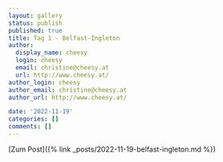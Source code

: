 ```yaml
---
layout: gallery
status: publish
published: true
title: Tag 1 - Belfast-Ingleton
author:
  display_name: cheesy
  login: cheesy
  email: christine@cheesy.at
  url: http://www.cheesy.at/
author_login: cheesy
author_email: christine@cheesy.at
author_url: http://www.cheesy.at/

date: '2022-11-19'
categories: []
comments: []
---
```


[Zum Post]({% link _posts/2022-11-19-belfast-ingleton.md %})
